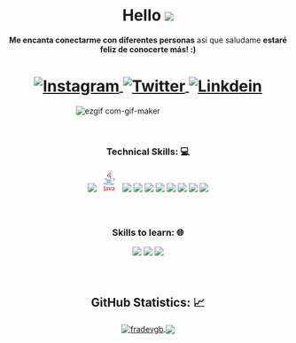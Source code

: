 <!-- Title -->
<h1 align="center">Hello
  <img src="https://raw.githubusercontent.com/iampavangandhi/iampavangandhi/master/gifs/Hi.gif" 
       width="30px">
  </h1>

<!-- Quote -->
<p align="center"><b>Me encanta conectarme con diferentes personas</b> asi que saludame <b>estaré feliz de conocerte más! :) </b>
  
  <!-- Social Network -->
<h1 align="center">
<a href="https://www.instagram.com/fradevgb/">
  <img align="center" 
       alt="Instagram" 
       width="22px" 
       src="https://user-images.githubusercontent.com/54147991/140611570-a00c6634-6d0d-47fd-9313-ee60cf8c0ee1.png" />
  </a>
  
 <a href="https://twitter.com/fradevgb">
  <img align="center" 
       alt="Twitter" 
       width="22px" 
       src="https://user-images.githubusercontent.com/54147991/140611648-bc60057d-68de-44f8-ae94-e83e3901ef6a.png" />
  </a>
  
<a href="https://www.linkedin.com/in/fradevgb/">
  <img align="center" 
       alt="Linkdein" 
       width="22px" 
       src="https://user-images.githubusercontent.com/54147991/140611794-0ce89cb1-ea8a-4d67-a088-675fd1dc456d.png" />
  </a>
  
</h1>

<!-- Background -->

<!-- I do add this "&nbsp;" because I can't center the GIFT, let me know if you know how do it -->

&nbsp;&nbsp;&nbsp;&nbsp;&nbsp;&nbsp;&nbsp;&nbsp;&nbsp;&nbsp;&nbsp;&nbsp;&nbsp;&nbsp;&nbsp;&nbsp;&nbsp;&nbsp;&nbsp;&nbsp;&nbsp;&nbsp;&nbsp;&nbsp;&nbsp;&nbsp;&nbsp;&nbsp;&nbsp;&nbsp;
![ezgif com-gif-maker](https://user-images.githubusercontent.com/55005374/95673501-37764680-0b66-11eb-8ee1-d4f4a2b285d9.gif)

&nbsp;

<!-- Technical Skills -->
<p><H3 align="center"><strong> Technical Skills: 💻 </strong></p>
  
  <code><img height="40" src="https://user-images.githubusercontent.com/54147991/140612567-abef711d-aafa-46b0-b28c-29b3bee3f13d.png"></code>
  <code><img height="40" src="https://raw.githubusercontent.com/devicons/devicon/master/icons/java/java-original-wordmark.svg"></code>
  <code><img height="40" src="https://user-images.githubusercontent.com/54147991/140612997-be6393ec-6e3c-4bcd-b518-fc73e6130791.png"></code>
  <code><img height="40" src="https://user-images.githubusercontent.com/54147991/140612055-7416ed90-594b-465b-a8f8-f19a94b087b8.png"></code>
  <code><img height="40" src="https://user-images.githubusercontent.com/54147991/140613233-6cab4c85-3681-4460-a473-e31b259eb60d.png"></code>
  <code><img height="40" src="https://user-images.githubusercontent.com/54147991/140613099-0a82daa5-38f4-4b6a-ab5a-c626fb42da8d.png"></code>
  <code><img height="40" src="https://user-images.githubusercontent.com/55005374/103146335-3d170d80-470d-11eb-9fce-ff775c77b96b.png"></code>
  <code><img height="40" src="https://user-images.githubusercontent.com/54147991/140612371-d1702c32-120a-44cb-8d2f-19f1d87de363.png"></code>
  <code><img height="40" src="https://user-images.githubusercontent.com/54147991/140612418-433a3144-7184-41f0-966e-47105dae0648.png"></code>
  <code><img height="40" src="https://user-images.githubusercontent.com/54147991/140612602-b732c01c-9607-43a2-bcb8-eb61debc5bb3.png"></code>
  
  </p>
  
&nbsp;

  <!-- Skills to learn -->
<p><H3 align="center"><strong>Skills to learn: 🌐</strong></p>
  
  <code><img height="40" src="https://user-images.githubusercontent.com/54147991/140612705-2807af1e-4e5b-4220-ac99-8377635e1a84.png"></code>
  <code><img height="40" src="https://user-images.githubusercontent.com/54147991/140613043-ec392600-0dac-4b71-ba62-8fb2b066499e.png"></code>
  <code><img height="40" src="https://user-images.githubusercontent.com/54147991/140612836-7f1ce99d-0021-4932-b66e-1872ad74cd61.png"></code>
  
  </p>
&nbsp;

<!-- GitHub Stats -->
<H2 align="center"><strong>GitHub Statistics: 📈
  </strong>
</H2>
    <p align="center">
      <div align="center">
    </p>
    
<a href="https://github.com/fradevgb?tab=repositories">
  <img align="center" 
       src="https://github-readme-stats.vercel.app/api/top-langs/?username=fradevgb&layout=compact&show_icons=true&title_color=81a1c0&icon_color=79ff97&text_color=d5dbe6&bg_color=2e3440" 
       alt='fradevgb's favorite languages" />
</a>
  
<a href="https://github.com/fradevgb">
  <img align="center"
       src="https://github-readme-stats.vercel.app/api?username=fradevgb&show_icons=true&hide=contribs,prs&cache_seconds=86400&theme=nord" />
</a>

